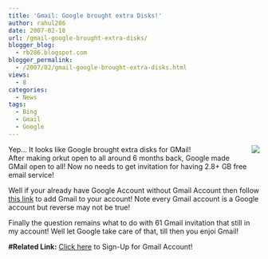 ```yaml
---
title: 'Gmail: Google brought extra Disks!'
author: rahul286
date: 2007-02-18
url: /gmail-google-brought-extra-disks/
blogger_blog:
  - rb286.blogspot.com
blogger_permalink:
  - /2007/02/gmail-google-brought-extra-disks.html
views:
  - 8
categories:
  - News
tags:
  - Bing
  - Gmail
  - Google
---
```

<a href="http://mail.google.com/mail/help/images/logo1.gif" onclick="_gaq.push(['_trackEvent', 'outbound-article', 'http://mail.google.com/mail/help/images/logo1.gif', '']);" ><img class="wp-image-54473" src="http://mail.google.com/mail/help/images/logo1.gif" style="margin: 0pt 0pt 10px 10px;float: right;cursor: pointer" border="0" /></a>Yep&#8230; It looks like Google brought extra disks for GMail!  
After making orkut open to all around 6 months back, Google made GMail open to all! Now no needs to get invitation for having 2.8+ GB free email service!

Well if your already have Google Account without Gmail Account then follow <a href="https://www.google.com/accounts/Login?service=mail&continue=http%3A%2F%2Fmail.google.com%2Fmail%2Fe-11-10431f8481bcb8d04c7739f0ca643d74-4e73815fa5d0646f2cb59c869c43d49b52bb390a&type=2&t=6529092e-47b85c4e-3e39f2f054acbc343fc6" onclick="_gaq.push(['_trackEvent', 'outbound-article', 'https://www.google.com/accounts/Login?service=mail&continue=http%3A%2F%2Fmail.google.com%2Fmail%2Fe-11-10431f8481bcb8d04c7739f0ca643d74-4e73815fa5d0646f2cb59c869c43d49b52bb390a&type=2&t=6529092e-47b85c4e-3e39f2f054acbc343fc6', 'this link']);" >this link</a> to add Gmail to your account! Note every Gmail account is a Google account but reverse may not be true!

Finally the question remains what to do with 61 Gmail invitation that still in my account! Well let Google take care of that, till then you enjoi Gmail!

<span style="font-weight: bold">#Related Link:</span> <a href="http://mail.google.com/mail/signup" onclick="_gaq.push(['_trackEvent', 'outbound-article', 'http://mail.google.com/mail/signup', 'Click here']);" >Click here</a> to Sign-Up for Gmail Account!
